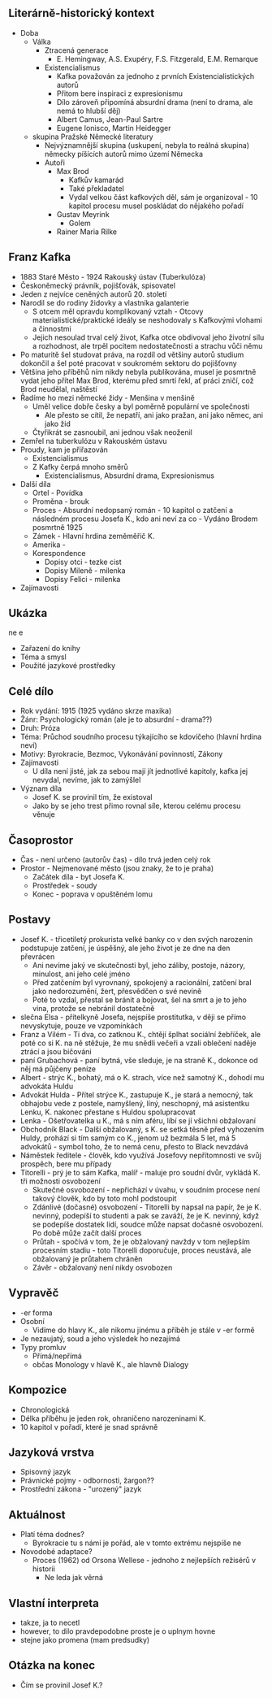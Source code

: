 ## Literárně-historický kontext
- Doba
	- Válka
		- Ztracená generace
			- E. Hemingway, A.S. Exupéry, F.S. Fitzgerald, E.M. Remarque
		- Existencialismus
			- Kafka považován za jednoho z prvních Existencialistických autorů
			- Přitom bere inspiraci z expresionismu
			- Dílo zároveň připomíná absurdní drama (není to drama, ale nemá to hlubší děj)
			- Albert Camus, Jean-Paul Sartre
			- Eugene Ionisco, Martin Heidegger
	- skupina Pražské Německé literatury
		- Nejvýznamnější skupina (uskupení, nebyla to reálná skupina) německy píšících autorů mimo území Německa
		- Autoři
			- Max Brod
				- Kafkův kamarád
				- Také překladatel
				- Vydal velkou část kafkových děl, sám je organizoval - 10 kapitol procesu musel poskládat do nějakého pořadí
			- Gustav Meyrink
				- Golem
			- Rainer Maria Rilke

## Franz Kafka 
- 1883 Staré Město - 1924 Rakouský ústav (Tuberkulóza)
- Českoněmecký právník, pojišťovák, spisovatel
- Jeden z nejvíce ceněných autorů 20. století
- Narodil se do rodiny židovky a vlastníka galanterie
	- S otcem měl opravdu komplikovaný vztah - Otcovy materialistické/praktické ideály se neshodovaly s Kafkovými vlohami a činnostmi
	- Jejich nesoulad trval celý život, Kafka otce obdivoval jeho životní sílu a rozhodnost, ale trpěl pocitem nedostatečnosti a strachu vůči němu
- Po maturitě šel studovat práva, na rozdíl od většiny autorů studium dokončil a šel poté pracovat v soukromém sektoru do pojišťovny
- Většina jeho příběhů ním nikdy nebyla publikována, musel je posmrtně vydat jeho přítel Max Brod, kterému před smrtí řekl, ať práci zničí, což Brod neudělal, naštěstí
- Řadíme ho mezi německé židy - Menšina v menšině
	- Uměl velice dobře česky a byl poměrně populární ve společnosti
		- Ale přesto se cítil, že nepatří, ani jako pražan, ani jako němec, ani jako žid
	- Čtyřikrát se zasnoubil, ani jednou však neoženil
- Zemřel na tuberkulózu v Rakouském ústavu
- Proudy, kam je přiřazován
    - Existencialismus
	- Z Kafky čerpá mnoho směrů
		- Existencialismus, Absurdní drama, Expresionismus
- Další díla
	- Ortel - Povídka
	- Proměna - brouk
	- Proces - Absurdní nedopsaný román - 10 kapitol o zatčení a následném procesu Josefa K., kdo ani neví za co  - Vydáno Brodem posmrtně 1925
	- Zámek - Hlavní hrdina zeměměřič K.
	- Amerika - 
	- Korespondence
		- Dopisy otci - tezke cist
		- Dopisy Mileně - milenka
		- Dopisy Felici - milenka
- Zajímavosti

## Ukázka
ne e
- Zařazení do knihy
- Téma a smysl
- Použité jazykové prostředky

## Celé dílo
- Rok vydání: 1915 (1925 vydáno skrze maxika)
- Žánr: Psychologický román (ale je to absurdní - drama??)
- Druh: Próza
- Téma: Průchod soudního procesu týkajícího se kdovíčeho (hlavní hrdina neví)
- Motivy: Byrokracie, Bezmoc, Vykonávání povinností, Zákony
- Zajímavosti
	- U díla není jisté, jak za sebou mají jít jednotlivé kapitoly, kafka jej nevydal, nevíme, jak to zamýšlel
- Význam díla
	- Josef K. se provinil tím, že existoval
	- Jako by se jeho trest přimo rovnal síle, kterou celému procesu věnuje

## Časoprostor
- Čas - není určeno (autorův čas) - dílo trvá jeden celý rok
- Prostor - Nejmenované město (jsou znaky, že to je praha)
	- Začátek díla - byt Josefa K.
	- Prostředek - soudy
	- Konec - poprava v opuštěném lomu

## Postavy
- Josef K. - třicetiletý prokurista velké banky co v den svých narozenin podstupuje zatčení, je úspěšný, ale jeho život je ze dne na den převrácen
	- Ani nevíme jaký ve skutečnosti byl, jeho záliby, postoje, názory, minulost, ani jeho celé jméno
	- Před zatčením byl vyrovnaný, spokojený a racionální, zatčení bral jako nedorozumění, žert, přesvědčen o své nevině
	- Poté to vzdal, přestal se bránit a bojovat, šel na smrt a je to jeho vina, protože se nebránil dostatečně
- slečna Elsa - přítelkyně Josefa, nejspíše prostitutka, v ději se přímo nevyskytuje, pouze ve vzpomínkách
- Franz a Vilém - Ti dva, co zatknou K., chtějí šplhat sociální žebříček, ale poté co si K. na ně stěžuje, že mu snědli večeři a vzali oblečení naděje ztrácí a jsou bičováni
- paní Grubachová - paní bytná, vše sleduje, je na straně K., dokonce od něj má půjčeny peníze
- Albert - strýc K., bohatý, má o K. strach, více než samotný K., dohodí mu advokáta Huldu
- Advokát Hulda - Přítel strýce K., zastupuje K., je stará a nemocný, tak obhajobu vede z postele, namyšlený, líný, neschopný, má asistentku Lenku, K. nakonec přestane s Huldou spolupracovat
- Lenka - Ošetřovatelka u K., má s ním aféru, líbí se jí všichni obžalovaní 
- Obchodník Black - Další obžalovaný, s K. se setká těsně před vyhozením Huldy, prohází si tím samým co K., jenom už bezmála 5 let, má 5 advokátů - symbol toho, že to nemá cenu, přesto to Black nevzdává
- Náměstek ředitele - člověk, kdo využívá Josefovy nepřítomnosti ve svůj prospěch, bere mu případy
- Titorelli - prý je to sám Kafka, malíř - maluje pro soudní dvůr, vykládá K. tři možnosti osvobození
	- Skutečné osvobození - nepřichází v úvahu, v soudním procese není takový člověk, kdo by toto mohl podstoupit
	- Zdánlivé (dočasné) osvobození - Titorelli by napsal na papír, že je K. nevinný, podepíší to studenti a pak se zaváží, že je K. nevinný, když se podepíše dostatek lidí, soudce může napsat dočasné osvobození.  Po době může začít další proces
	- Průtah - spočívá v tom, že je obžalovaný navždy v tom nejlepším procesním stadiu - toto Titorelli doporučuje, proces neustává, ale obžalovaný je průtahem chráněn 
	- Závěr - obžalovaný není nikdy osvobozen
## Vypravěč
- -er forma
- Osobní
	-  Vidíme do hlavy K., ale nikomu jinému a příběh je stále v -er formě
- Je nezaujatý, soud a jeho výsledek ho nezajímá
- Typy promluv
    - Přímá/nepřímá
    - občas Monology v hlavě K., ale hlavně Dialogy

## Kompozice
- Chronologická
- Délka příběhu je jeden rok, ohraničeno narozeninami K.
- 10 kapitol v pořadí, které je snad správně

## Jazyková vrstva
- Spisovný jazyk
- Právnické pojmy - odbornosti, žargon??
- Prostřední zákona - "urozený" jazyk

## Aktuálnost
- Platí téma dodnes?
	- Byrokracie tu s námi je pořád, ale v tomto extrému nejspíše ne
- Novodobé adaptace?
	- Proces  (1962) od Orsona Wellese - jednoho z nejlepších režisérů v historii
		- Ne leda jak věrná

## Vlastní interpreta
- takze, ja to necetl
- however, to dilo pravdepodobne proste je o uplnym hovne
- stejne jako promena (mam predsudky)

## Otázka na konec
- Čím se provinil Josef K.?